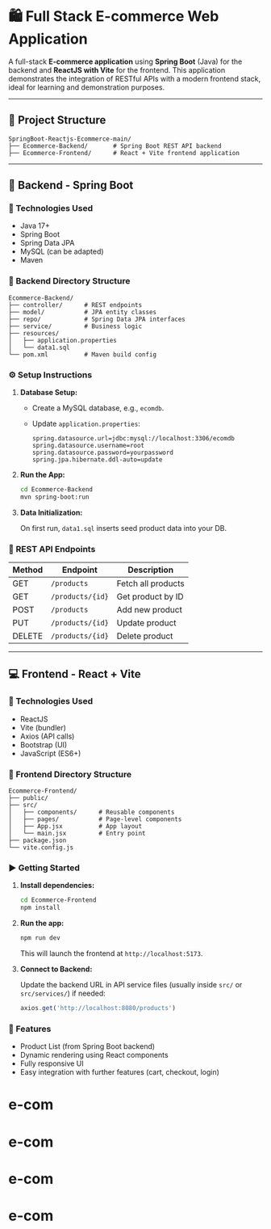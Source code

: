 

# 🛍️ Full Stack E-commerce Web Application

A full-stack **E-commerce application** using **Spring Boot** (Java) for the backend and **ReactJS with Vite** for the frontend. This application demonstrates the integration of RESTful APIs with a modern frontend stack, ideal for learning and demonstration purposes.

---

## 📁 Project Structure

```
SpringBoot-Reactjs-Ecommerce-main/
├── Ecommerce-Backend/       # Spring Boot REST API backend
├── Ecommerce-Frontend/      # React + Vite frontend application
```

---

## 🧩 Backend - Spring Boot

### 🔧 Technologies Used

* Java 17+
* Spring Boot
* Spring Data JPA
* MySQL (can be adapted)
* Maven

### 📂 Backend Directory Structure

```
Ecommerce-Backend/
├── controller/      # REST endpoints
├── model/           # JPA entity classes
├── repo/            # Spring Data JPA interfaces
├── service/         # Business logic
├── resources/
│   ├── application.properties
│   └── data1.sql
└── pom.xml          # Maven build config
```

### ⚙️ Setup Instructions

1. **Database Setup:**

   * Create a MySQL database, e.g., `ecomdb`.
   * Update `application.properties`:

     ```properties
     spring.datasource.url=jdbc:mysql://localhost:3306/ecomdb
     spring.datasource.username=root
     spring.datasource.password=yourpassword
     spring.jpa.hibernate.ddl-auto=update
     ```

2. **Run the App:**

   ```bash
   cd Ecommerce-Backend
   mvn spring-boot:run
   ```

3. **Data Initialization:**

   On first run, `data1.sql` inserts seed product data into your DB.

### 📡 REST API Endpoints

| Method | Endpoint         | Description        |
| ------ | ---------------- | ------------------ |
| GET    | `/products`      | Fetch all products |
| GET    | `/products/{id}` | Get product by ID  |
| POST   | `/products`      | Add new product    |
| PUT    | `/products/{id}` | Update product     |
| DELETE | `/products/{id}` | Delete product     |

---

## 💻 Frontend - React + Vite

### 🔧 Technologies Used

* ReactJS
* Vite (bundler)
* Axios (API calls)
* Bootstrap (UI)
* JavaScript (ES6+)

### 📂 Frontend Directory Structure

```
Ecommerce-Frontend/
├── public/
├── src/
│   ├── components/      # Reusable components
│   ├── pages/           # Page-level components
│   ├── App.jsx          # App layout
│   └── main.jsx         # Entry point
├── package.json
└── vite.config.js
```

### ▶️ Getting Started

1. **Install dependencies:**

   ```bash
   cd Ecommerce-Frontend
   npm install
   ```

2. **Run the app:**

   ```bash
   npm run dev
   ```

   This will launch the frontend at `http://localhost:5173`.

3. **Connect to Backend:**

   Update the backend URL in API service files (usually inside `src/` or `src/services/`) if needed:

   ```js
   axios.get('http://localhost:8080/products')
   ```

### 🧩 Features

* Product List (from Spring Boot backend)
* Dynamic rendering using React components
* Fully responsive UI
* Easy integration with further features (cart, checkout, login)

# e-com
# e-com
# e-com
# e-com
